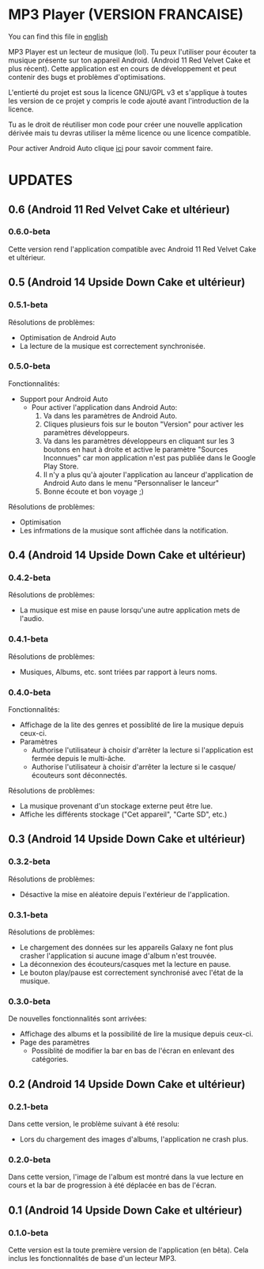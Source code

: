 # MP3 Player (VERSION FRANCAISE)

You can find this file in [english](README-en.md)

MP3 Player est un lecteur de musique (lol). 
Tu peux l'utiliser pour écouter ta musique présente sur ton appareil Android. (Android 11 Red Velvet Cake et plus récent).
Cette application est en cours de développement et peut contenir des bugs et problèmes d'optimisations.

L'entierté du projet est sous la licence GNU/GPL v3 et s'applique à toutes les version de ce projet y compris le code ajouté avant l'introduction de la licence.

Tu as le droit de réutiliser mon code pour créer une nouvelle application dérivée mais tu devras utiliser la même licence ou une licence compatible.

Pour activer Android Auto clique [ici](#050-beta) pour savoir comment faire.

# UPDATES

## 0.6 (Android 11 Red Velvet Cake et ultérieur)

### 0.6.0-beta

Cette version rend l'application compatible avec Android 11 Red Velvet Cake et ultérieur.

## 0.5 (Android 14 Upside Down Cake et ultérieur)

### 0.5.1-beta

Résolutions de problèmes:

* Optimisation de Android Auto
* La lecture de la musique est correctement synchronisée.

### 0.5.0-beta

Fonctionnalités:

* Support pour Android Auto
    * Pour activer l'application dans Android Auto:
        1) Va dans les paramètres de Android Auto.
        2) Cliques plusieurs fois sur le bouton "Version" pour activer les paramètres développeurs.
        3) Va dans les paramètres développeurs en cliquant sur les 3 boutons en haut à droite et active le paramètre "Sources Inconnues" car mon application n'est pas publiée dans le Google Play Store.
        4) Il n'y a plus qu'à ajouter l'application au lanceur d'application de Android Auto dans le menu "Personnaliser le lanceur"
        5) Bonne écoute et bon voyage ;)

Résolutions de problèmes:

* Optimisation
* Les infrmations de la musique sont affichée dans la notification.

## 0.4 (Android 14 Upside Down Cake et ultérieur)

### 0.4.2-beta

Résolutions de problèmes:

* La musique est mise en pause lorsqu'une autre application mets de l'audio.

### 0.4.1-beta

Résolutions de problèmes:

* Musiques, Albums, etc. sont triées par rapport à leurs noms.

### 0.4.0-beta

Fonctionnalités:

* Affichage de la lite des genres et possiblité de lire la musique depuis ceux-ci.
* Paramètres
    * Authorise l'utilisateur à choisir d'arrêter la lecture si l'application est fermée depuis le multi-âche.
    * Authorise l'utilisateur à choisir d'arrêter la lecture si le casque/écouteurs sont déconnectés.

Résolutions de problèmes:

* La musique provenant d'un stockage externe peut être lue.
* Affiche les différents stockage ("Cet appareil", "Carte SD", etc.)

## 0.3 (Android 14 Upside Down Cake et ultérieur)

### 0.3.2-beta

Résolutions de problèmes:

* Désactive la mise en aléatoire depuis l'extérieur de l'application.

### 0.3.1-beta

Résolutions de problèmes:

* Le chargement des données sur les appareils Galaxy ne font plus crasher l'application si aucune image d'album n'est trouvée.
* La déconnexion des écouteurs/casques met la lecture en pause.
* Le bouton play/pause est correctement synchronisé avec l'état de la musique.

### 0.3.0-beta

De nouvelles fonctionnalités sont arrivées:

* Affichage des albums et la possibilité de lire la musique depuis ceux-ci.
* Page des paramètres
    * Possiblité de modifier la bar en bas de l'écran en enlevant des catégories.

## 0.2 (Android 14 Upside Down Cake et ultérieur)

### 0.2.1-beta

Dans cette version, le problème suivant à été resolu:

* Lors du chargement des images d'albums, l'application ne crash plus.

### 0.2.0-beta

Dans cette version, l'image de l'album est montré dans la vue lecture en cours et la bar de progression à été déplacée en bas de l'écran.

## 0.1 (Android 14 Upside Down Cake et ultérieur)

### 0.1.0-beta

Cette version est la toute première version de l'application (en bêta).
Cela inclus les fonctionnalités de base d'un lecteur MP3.

